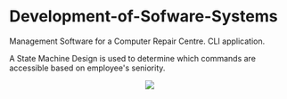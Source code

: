 # Development-of-Sofware-Systems

Management Software for a Computer Repair Centre. CLI application.

A State Machine Design is used to determine which commands are accessible based on employee's seniority.

<p align="center">
  <img src="https://user-images.githubusercontent.com/61991247/109984429-ac0b7680-7cfb-11eb-9f4f-f5bf5b3e4b7b.png">
</p>

